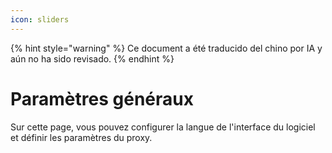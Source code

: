 ```yaml
---
icon: sliders
---
```


{% hint style="warning" %}
Ce document a été traducido del chino por IA y aún no ha sido revisado.
{% endhint %}

# Paramètres généraux

Sur cette page, vous pouvez configurer la langue de l'interface du logiciel et définir les paramètres du proxy.